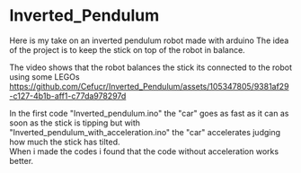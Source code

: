 # Inverted_Pendulum
Here is my take on an inverted pendulum robot made with arduino
The idea of the project is to keep the stick on top of the robot in balance.

The video shows that the robot balances the stick its connected to the robot using some LEGOs
https://github.com/Cefucr/Inverted_Pendulum/assets/105347805/9381af29-c127-4b1b-aff1-c77da978297d

In the first code "Inverted_pendulum.ino" the "car" goes as fast as it can as soon as the stick is tipping but with "Inverted_pendulum_with_acceleration.ino" the "car" accelerates judging how much the stick has tilted.
<br>
When i made the codes i found that the code without acceleration works better.

